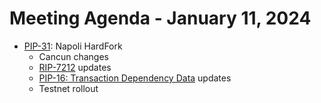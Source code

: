 # Meeting Agenda - January 11, 2024

* [PIP-31](https://github.com/maticnetwork/Polygon-Improvement-Proposals/blob/main/PIPs/PIP-31.md): Napoli HardFork
   * Cancun changes
   * [RIP-7212](https://github.com/ethereum/EIPs/blob/master/EIPS/eip-7212.md) updates
   * [PIP-16: Transaction Dependency Data](https://github.com/maticnetwork/Polygon-Improvement-Proposals/blob/main/PIPs/PIP-16.md) updates
   * Testnet rollout

